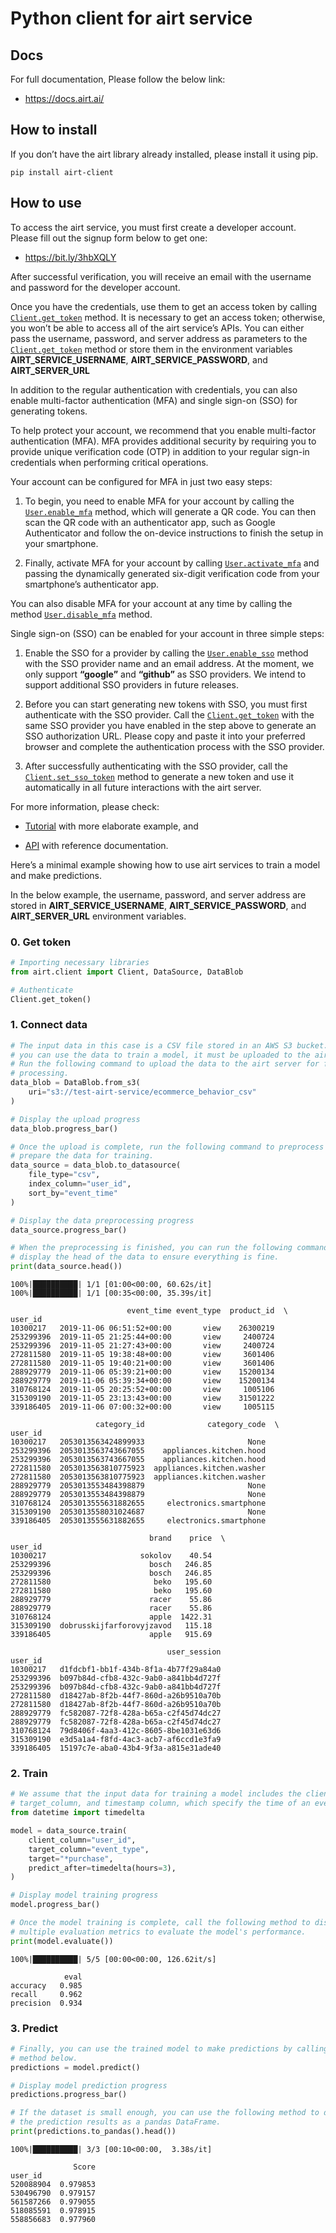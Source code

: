 Python client for airt service
================

<!-- WARNING: THIS FILE WAS AUTOGENERATED! DO NOT EDIT! -->

## Docs

For full documentation, Please follow the below link:

- <a href="https://docs.airt.ai" target="_blank">https://docs.airt.ai/</a>

## How to install

If you don’t have the airt library already installed, please install it
using pip.

``` console
pip install airt-client
```

## How to use

To access the airt service, you must first create a developer account.
Please fill out the signup form below to get one:

- <https://bit.ly/3hbXQLY>

After successful verification, you will receive an email with the
username and password for the developer account.

Once you have the credentials, use them to get an access token by
calling
[`Client.get_token`](https://airtai.github.io/airt-client/api_client.html#client.get_token)
method. It is necessary to get an access token; otherwise, you won’t be
able to access all of the airt service’s APIs. You can either pass the
username, password, and server address as parameters to the
[`Client.get_token`](https://airtai.github.io/airt-client/api_client.html#client.get_token)
method or store them in the environment variables
**AIRT_SERVICE_USERNAME**, **AIRT_SERVICE_PASSWORD**, and
**AIRT_SERVER_URL**

In addition to the regular authentication with credentials, you can also
enable multi-factor authentication (MFA) and single sign-on (SSO) for
generating tokens.

To help protect your account, we recommend that you enable multi-factor
authentication (MFA). MFA provides additional security by requiring you
to provide unique verification code (OTP) in addition to your regular
sign-in credentials when performing critical operations.

Your account can be configured for MFA in just two easy steps:

1.  To begin, you need to enable MFA for your account by calling the
    [`User.enable_mfa`](https://airtai.github.io/airt-client/api_user.html#user.enable_mfa)
    method, which will generate a QR code. You can then scan the QR code
    with an authenticator app, such as Google Authenticator and follow
    the on-device instructions to finish the setup in your smartphone.

2.  Finally, activate MFA for your account by calling
    [`User.activate_mfa`](https://airtai.github.io/airt-client/api_user.html#user.activate_mfa)
    and passing the dynamically generated six-digit verification code
    from your smartphone’s authenticator app.

You can also disable MFA for your account at any time by calling the
method
[`User.disable_mfa`](https://airtai.github.io/airt-client/api_user.html#user.disable_mfa)
method.

Single sign-on (SSO) can be enabled for your account in three simple
steps:

1.  Enable the SSO for a provider by calling the
    [`User.enable_sso`](https://airtai.github.io/airt-client/api_user.html#user.enable_sso)
    method with the SSO provider name and an email address. At the
    moment, we only support **“google”** and **“github”** as SSO
    providers. We intend to support additional SSO providers in future
    releases.

2.  Before you can start generating new tokens with SSO, you must first
    authenticate with the SSO provider. Call the
    [`Client.get_token`](https://airtai.github.io/airt-client/api_client.html#client.get_token)
    with the same SSO provider you have enabled in the step above to
    generate an SSO authorization URL. Please copy and paste it into
    your preferred browser and complete the authentication process with
    the SSO provider.

3.  After successfully authenticating with the SSO provider, call the
    [`Client.set_sso_token`](https://airtai.github.io/airt-client/api_client.html#client.set_sso_token)
    method to generate a new token and use it automatically in all
    future interactions with the airt server.

For more information, please check:

- [Tutorial](https://docs.airt.ai/Tutorial/) with more elaborate
  example, and

- [API](https://docs.airt.ai/API/client/Client/) with reference
  documentation.

Here’s a minimal example showing how to use airt services to train a
model and make predictions.

In the below example, the username, password, and server address are
stored in **AIRT_SERVICE_USERNAME**, **AIRT_SERVICE_PASSWORD**, and
**AIRT_SERVER_URL** environment variables.

### 0. Get token

``` python
# Importing necessary libraries
from airt.client import Client, DataSource, DataBlob

# Authenticate
Client.get_token()
```

### 1. Connect data

``` python
# The input data in this case is a CSV file stored in an AWS S3 bucket. Before
# you can use the data to train a model, it must be uploaded to the airt server.
# Run the following command to upload the data to the airt server for further 
# processing.
data_blob = DataBlob.from_s3(
    uri="s3://test-airt-service/ecommerce_behavior_csv"
)

# Display the upload progress
data_blob.progress_bar()

# Once the upload is complete, run the following command to preprocess and 
# prepare the data for training.
data_source = data_blob.to_datasource(
    file_type="csv",
    index_column="user_id",
    sort_by="event_time"
)

# Display the data preprocessing progress
data_source.progress_bar()

# When the preprocessing is finished, you can run the following command to 
# display the head of the data to ensure everything is fine.
print(data_source.head())
```

    100%|██████████| 1/1 [01:00<00:00, 60.62s/it]
    100%|██████████| 1/1 [00:35<00:00, 35.39s/it]

                              event_time event_type  product_id  \
    user_id                                                       
    10300217   2019-11-06 06:51:52+00:00       view    26300219   
    253299396  2019-11-05 21:25:44+00:00       view     2400724   
    253299396  2019-11-05 21:27:43+00:00       view     2400724   
    272811580  2019-11-05 19:38:48+00:00       view     3601406   
    272811580  2019-11-05 19:40:21+00:00       view     3601406   
    288929779  2019-11-06 05:39:21+00:00       view    15200134   
    288929779  2019-11-06 05:39:34+00:00       view    15200134   
    310768124  2019-11-05 20:25:52+00:00       view     1005106   
    315309190  2019-11-05 23:13:43+00:00       view    31501222   
    339186405  2019-11-06 07:00:32+00:00       view     1005115   

                       category_id              category_code  \
    user_id                                                     
    10300217   2053013563424899933                       None   
    253299396  2053013563743667055    appliances.kitchen.hood   
    253299396  2053013563743667055    appliances.kitchen.hood   
    272811580  2053013563810775923  appliances.kitchen.washer   
    272811580  2053013563810775923  appliances.kitchen.washer   
    288929779  2053013553484398879                       None   
    288929779  2053013553484398879                       None   
    310768124  2053013555631882655     electronics.smartphone   
    315309190  2053013558031024687                       None   
    339186405  2053013555631882655     electronics.smartphone   

                                   brand    price  \
    user_id                                         
    10300217                     sokolov    40.54   
    253299396                      bosch   246.85   
    253299396                      bosch   246.85   
    272811580                       beko   195.60   
    272811580                       beko   195.60   
    288929779                      racer    55.86   
    288929779                      racer    55.86   
    310768124                      apple  1422.31   
    315309190  dobrusskijfarforovyjzavod   115.18   
    339186405                      apple   915.69   

                                       user_session  
    user_id                                          
    10300217   d1fdcbf1-bb1f-434b-8f1a-4b77f29a84a0  
    253299396  b097b84d-cfb8-432c-9ab0-a841bb4d727f  
    253299396  b097b84d-cfb8-432c-9ab0-a841bb4d727f  
    272811580  d18427ab-8f2b-44f7-860d-a26b9510a70b  
    272811580  d18427ab-8f2b-44f7-860d-a26b9510a70b  
    288929779  fc582087-72f8-428a-b65a-c2f45d74dc27  
    288929779  fc582087-72f8-428a-b65a-c2f45d74dc27  
    310768124  79d8406f-4aa3-412c-8605-8be1031e63d6  
    315309190  e3d5a1a4-f8fd-4ac3-acb7-af6ccd1e3fa9  
    339186405  15197c7e-aba0-43b4-9f3a-a815e31ade40  

### 2. Train

``` python
# We assume that the input data for training a model includes the client_column
# target_column, and timestamp column, which specify the time of an event.
from datetime import timedelta

model = data_source.train(
    client_column="user_id",
    target_column="event_type",
    target="*purchase",
    predict_after=timedelta(hours=3),
)

# Display model training progress
model.progress_bar()

# Once the model training is complete, call the following method to display
# multiple evaluation metrics to evaluate the model's performance.
print(model.evaluate())
```

    100%|██████████| 5/5 [00:00<00:00, 126.62it/s]

                eval
    accuracy   0.985
    recall     0.962
    precision  0.934

### 3. Predict

``` python
# Finally, you can use the trained model to make predictions by calling the
# method below.
predictions = model.predict()

# Display model prediction progress
predictions.progress_bar()

# If the dataset is small enough, you can use the following method to download 
# the prediction results as a pandas DataFrame.
print(predictions.to_pandas().head())
```

    100%|██████████| 3/3 [00:10<00:00,  3.38s/it]

                  Score
    user_id            
    520088904  0.979853
    530496790  0.979157
    561587266  0.979055
    518085591  0.978915
    558856683  0.977960
